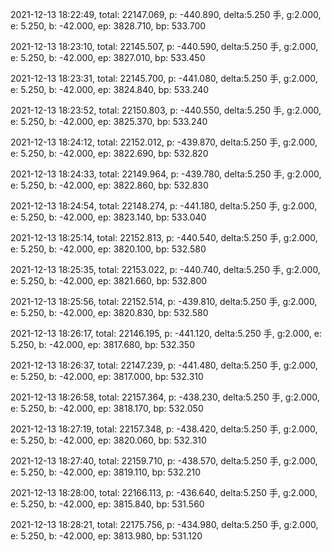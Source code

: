 2021-12-13 18:22:49, total: 22147.069, p: -440.890, delta:5.250 手, g:2.000, e: 5.250, b: -42.000, ep: 3828.710, bp: 533.700

2021-12-13 18:23:10, total: 22145.507, p: -440.590, delta:5.250 手, g:2.000, e: 5.250, b: -42.000, ep: 3827.010, bp: 533.450

2021-12-13 18:23:31, total: 22145.700, p: -441.080, delta:5.250 手, g:2.000, e: 5.250, b: -42.000, ep: 3824.840, bp: 533.240

2021-12-13 18:23:52, total: 22150.803, p: -440.550, delta:5.250 手, g:2.000, e: 5.250, b: -42.000, ep: 3825.370, bp: 533.240

2021-12-13 18:24:12, total: 22152.012, p: -439.870, delta:5.250 手, g:2.000, e: 5.250, b: -42.000, ep: 3822.690, bp: 532.820

2021-12-13 18:24:33, total: 22149.964, p: -439.780, delta:5.250 手, g:2.000, e: 5.250, b: -42.000, ep: 3822.860, bp: 532.830

2021-12-13 18:24:54, total: 22148.274, p: -441.180, delta:5.250 手, g:2.000, e: 5.250, b: -42.000, ep: 3823.140, bp: 533.040

2021-12-13 18:25:14, total: 22152.813, p: -440.540, delta:5.250 手, g:2.000, e: 5.250, b: -42.000, ep: 3820.100, bp: 532.580

2021-12-13 18:25:35, total: 22153.022, p: -440.740, delta:5.250 手, g:2.000, e: 5.250, b: -42.000, ep: 3821.660, bp: 532.800

2021-12-13 18:25:56, total: 22152.514, p: -439.810, delta:5.250 手, g:2.000, e: 5.250, b: -42.000, ep: 3820.830, bp: 532.580

2021-12-13 18:26:17, total: 22146.195, p: -441.120, delta:5.250 手, g:2.000, e: 5.250, b: -42.000, ep: 3817.680, bp: 532.350

2021-12-13 18:26:37, total: 22147.239, p: -441.480, delta:5.250 手, g:2.000, e: 5.250, b: -42.000, ep: 3817.000, bp: 532.310

2021-12-13 18:26:58, total: 22157.364, p: -438.230, delta:5.250 手, g:2.000, e: 5.250, b: -42.000, ep: 3818.170, bp: 532.050

2021-12-13 18:27:19, total: 22157.348, p: -438.420, delta:5.250 手, g:2.000, e: 5.250, b: -42.000, ep: 3820.060, bp: 532.310

2021-12-13 18:27:40, total: 22159.710, p: -438.570, delta:5.250 手, g:2.000, e: 5.250, b: -42.000, ep: 3819.110, bp: 532.210

2021-12-13 18:28:00, total: 22166.113, p: -436.640, delta:5.250 手, g:2.000, e: 5.250, b: -42.000, ep: 3815.840, bp: 531.560

2021-12-13 18:28:21, total: 22175.756, p: -434.980, delta:5.250 手, g:2.000, e: 5.250, b: -42.000, ep: 3813.980, bp: 531.120